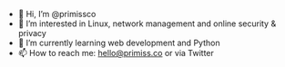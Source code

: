 - 👋 Hi, I’m @primissco
- 👀 I’m interested in Linux, network management and online security & privacy
- 🌱 I’m currently learning web development and Python
- 📫 How to reach me: hello@primiss.co or via Twitter

<!---
primissco/primissco is a ✨ special ✨ repository because its `README.md` (this file) appears on your GitHub profile.
You can click the Preview link to take a look at your changes.
--->
